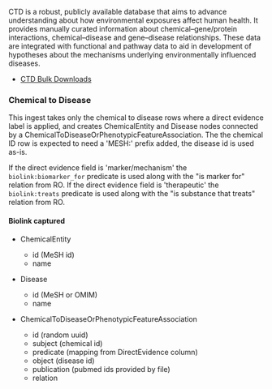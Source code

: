 CTD is a robust, publicly available database that aims to advance understanding about how environmental exposures affect human health. It provides manually curated information about chemical–gene/protein interactions, chemical–disease and gene–disease relationships. These data are integrated with functional and pathway data to aid in development of hypotheses about the mechanisms underlying environmentally influenced diseases.

* [CTD Bulk Downloads](http://ctdbase.org/downloads/) 

### Chemical to Disease

This ingest takes only the chemical to disease rows where a direct evidence label is applied, and creates ChemicalEntity and Disease nodes connected by a ChemicalToDiseaseOrPhenotypicFeatureAssociation. The the chemical ID row is expected to need a 'MESH:' prefix added, the disease id is used as-is. 

If the direct evidence field is 'marker/mechanism' the `biolink:biomarker_for` predicate is used along with the "is marker for" relation from RO.
If the direct evidence field is 'therapeutic' the `biolink:treats` predicate is used along with the "is substance that treats" relation from RO.

#### Biolink captured

* ChemicalEntity
  * id (MeSH id)
  * name

* Disease
  * id (MeSH or OMIM)
  * name

* ChemicalToDiseaseOrPhenotypicFeatureAssociation
  * id (random uuid)
  * subject (chemical id)
  * predicate (mapping from DirectEvidence column)
  * object (disease id)
  * publication (pubmed ids provided by file)
  * relation 


